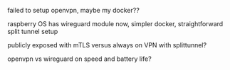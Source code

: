 failed to setup openvpn, maybe my docker??

raspberry OS has wireguard module now, simpler docker, straightforward split tunnel setup

publicly exposed with mTLS versus always on VPN with splittunnel?

openvpn vs wireguard on speed and battery life?
